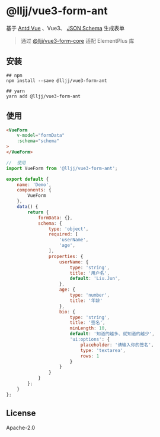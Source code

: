 # @lljj/vue3-form-ant

基于 [Antd Vue](https://2x.antdv.com/components/overview-cn/) 、Vue3、 [JSON Schema](https://json-schema.org/understanding-json-schema/index.html) 生成表单

> 通过 [@lljj/vue3-form-core](https://github.com/lljj-x/vue-json-schema-form/tree/master/packages/lib/vue3/vue3-core) 适配 ElementPlus 库

## 安装

```ssh
## npm
npm install --save @lljj/vue3-form-ant

## yarn
yarn add @lljj/vue3-form-ant
```

## 使用
```html
<VueForm
    v-model="formData"
    :schema="schema"
>
</VueForm>
```

```js
//  使用
import VueForm from '@lljj/vue3-form-ant';

export default {
    name: 'Demo',
    components: {
        VueForm
    },
    data() {
        return {
            formData: {},
            schema: {
                type: 'object',
                required: [
                    'userName',
                    'age',
                ],
                properties: {
                    userName: {
                        type: 'string',
                        title: '用户名',
                        default: 'Liu.Jun',
                    },
                    age: {
                        type: 'number',
                        title: '年龄'
                    },
                    bio: {
                        type: 'string',
                        title: '签名',
                        minLength: 10,
                        default: '知道的越多、就知道的越少',
                        'ui:options': {
                            placeholder: '请输入你的签名',
                            type: 'textarea',
                            rows: 1
                        }
                    }
                }
            }
        };
    }
};
```

## License
Apache-2.0
